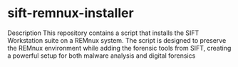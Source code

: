 # sift-remnux-installer
Description This repository contains a script that installs the SIFT Workstation suite on a REMnux system. The script is designed to preserve the REMnux environment while adding the forensic tools from SIFT, creating a powerful setup for both malware analysis and digital forensics
